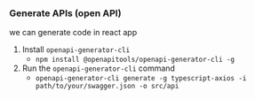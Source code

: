 ### Generate APIs (open API)

we can generate code in react app

1. Install `openapi-generator-cli`
   - `npm install @openapitools/openapi-generator-cli -g`
2. Run the `openapi-generator-cli` command
   - `openapi-generator-cli generate -g typescript-axios -i path/to/your/swagger.json -o src/api`
